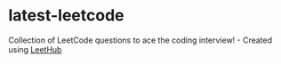 # latest-leetcode
Collection of LeetCode questions to ace the coding interview! - Created using [LeetHub](https://github.com/QasimWani/LeetHub)

